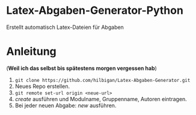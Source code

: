 # Latex-Abgaben-Generator-Python
Erstellt automatisch Latex-Dateien für Abgaben

# Anleitung
(**Weil ich das selbst bis spätestens morgen vergessen hab**)
1. ```git clone https://github.com/hilbigan/Latex-Abgaben-Generator.git```
2. Neues Repo erstellen.
2. ```git remote set-url origin <neue-url>```
2. *create* ausführen und Modulname, Gruppenname, Autoren eintragen.
3. Bei jeder neuen Abgabe: *new* ausführen.
